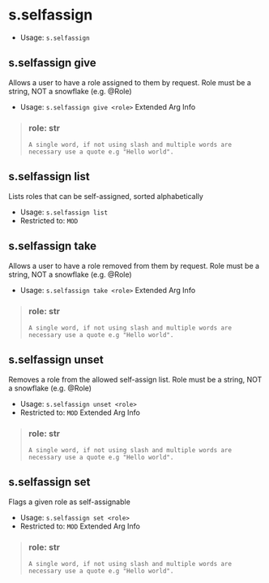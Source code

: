 # s.selfassign

 - Usage: `s.selfassign`
## s.selfassign give
Allows a user to have a role assigned to them by request. Role must be a string, NOT a snowflake (e.g. @Role)<br/>
 - Usage: `s.selfassign give <role>`
Extended Arg Info
> ### role: str
> ```
> A single word, if not using slash and multiple words are necessary use a quote e.g "Hello world".
> ```
## s.selfassign list
Lists roles that can be self-assigned, sorted alphabetically<br/>
 - Usage: `s.selfassign list`
 - Restricted to: `MOD`
## s.selfassign take
Allows a user to have a role removed from them by request. Role must be a string, NOT a snowflake (e.g. @Role)<br/>
 - Usage: `s.selfassign take <role>`
Extended Arg Info
> ### role: str
> ```
> A single word, if not using slash and multiple words are necessary use a quote e.g "Hello world".
> ```
## s.selfassign unset
Removes a role from the allowed self-assign list. Role must be a string, NOT a snowflake (e.g. @Role)<br/>
 - Usage: `s.selfassign unset <role>`
 - Restricted to: `MOD`
Extended Arg Info
> ### role: str
> ```
> A single word, if not using slash and multiple words are necessary use a quote e.g "Hello world".
> ```
## s.selfassign set
Flags a given role as self-assignable<br/>
 - Usage: `s.selfassign set <role>`
 - Restricted to: `MOD`
Extended Arg Info
> ### role: str
> ```
> A single word, if not using slash and multiple words are necessary use a quote e.g "Hello world".
> ```
